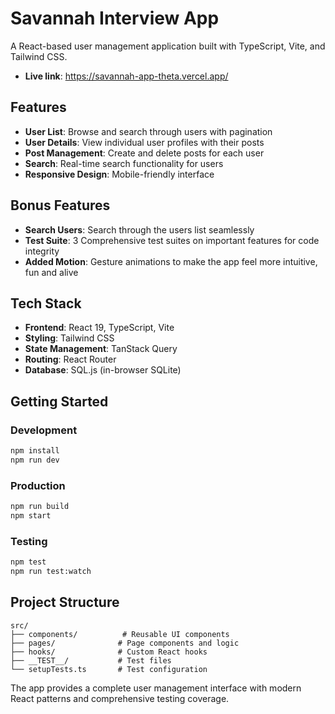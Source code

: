 # Savannah Interview App

A React-based user management application built with TypeScript, Vite, and Tailwind CSS.

- **Live link**: https://savannah-app-theta.vercel.app/

## Features

- **User List**: Browse and search through users with pagination
- **User Details**: View individual user profiles with their posts
- **Post Management**: Create and delete posts for each user
- **Search**: Real-time search functionality for users
- **Responsive Design**: Mobile-friendly interface

## Bonus Features
- **Search Users**: Search through the users list seamlessly
- **Test Suite**: 3 Comprehensive test suites on important features for code integrity
- **Added Motion**: Gesture animations to make the app feel more intuitive, fun and alive

## Tech Stack

- **Frontend**: React 19, TypeScript, Vite
- **Styling**: Tailwind CSS
- **State Management**: TanStack Query
- **Routing**: React Router
- **Database**: SQL.js (in-browser SQLite)

## Getting Started

### Development
```bash
npm install
npm run dev
```

### Production
```bash
npm run build
npm start
```

### Testing
```bash
npm test
npm run test:watch
```

## Project Structure

```
src/
├── components/          # Reusable UI components
├── pages/              # Page components and logic
├── hooks/              # Custom React hooks
├── __TEST__/           # Test files
└── setupTests.ts       # Test configuration
```

The app provides a complete user management interface with modern React patterns and comprehensive testing coverage.
